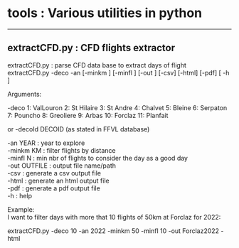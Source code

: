 # tools : Various utilities in python
--------------------------------------------
## extractCFD.py : CFD flights extractor

extractCFD.py : parse CFD data base to extract days of flight\
extractCFD.py -deco <deco nbr> -an <saeson> [-minkm <min flight dist>] [-minfl <n>]
                   [-out <file>] [-csv] [-html] [-pdf] [ -h ]

Arguments:

  -deco 1: ValLouron 2: St Hilaire 3: St Andre 4: Chalvet  5: Bleine   6: Serpaton\
        7: Pouncho   8: Greoliere  9: Arbas   10: Forclaz 11: Planfait

or
  -decoId DECOID  (as stated in FFVL database)

  -an YEAR       : year to explore\
  -minkm KM      : filter flights by distance\
  -minfl N       : min nbr of flights to consider the day as a good day\
  -out OUTFILE   : output file name/path\
  -csv           : generate a csv output file \
  -html          : generate an html output file \
  -pdf           : generate a pdf output file \
  -h             : help

Example:\
  I want to filter days with more that 10 flights of 50km at Forclaz for 2022:

  extractCFD.py -deco 10 -an 2022 -minkm 50 -minfl 10 -out Forclaz2022 -html
